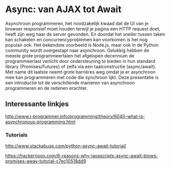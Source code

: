 # Async: van AJAX tot Await

Asynchroon programmeren, het noodzakelijk kwaad dat de UI van je browser responsief moet houden terwijl je pagina een HTTP request doet, heeft zijn weg naar de server gevonden. En doordat het sneller tussen taken kan schakelen en concurrencyproblemen kan voorkomen is het nog populair ook. Het bekendste voorbeeld is Node.js, maar ook in de Python community wordt overgestapt naar asynchroon. Gelukkig hebben de meeste grote programmeertalen het afgelopen decennium de programmeerlast verlicht door ondersteuning te bieden in hun standard library (Promises/Futures) of zelfs via een taalconstructie (async/await). Met name dit laatste neemt grote barrières weg omdat je er asynchroon mee kan programmeren met code die synchroon lijkt. Deze presentatie is een introductie tot de verschillende manieren van asynchroon programmeren en de redenen erachter.

## Interessante linkjes

http://www.i-programmer.info/programming/theory/6040-what-is-asynchronous-programming.html

### Tutorials

http://www.stackabuse.com/python-async-await-tutorial/

https://hackernoon.com/6-reasons-why-javascripts-async-await-blows-promises-away-tutorial-c7ec10518dd9
